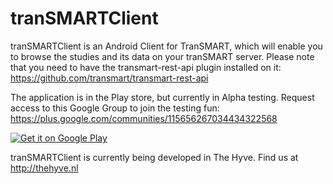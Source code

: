 tranSMARTClient
===============

tranSMARTClient is an Android Client for TranSMART, which will enable you to browse the studies and its data on your tranSMART server. Please note that you need to have the transmart-rest-api plugin installed on it: https://github.com/transmart/transmart-rest-api

The application is in the Play store, but currently in Alpha testing. Request access to this Google Group to join the testing fun: https://plus.google.com/communities/115656267034434322568

[![Get it on Google Play](https://developer.android.com/images/brand/en_generic_rgb_wo_45.png)](https://play.google.com/store/apps/details?id=nl.thehyve.transmartclient)

tranSMARTClient is currently being developed in The Hyve. Find us at http://thehyve.nl
